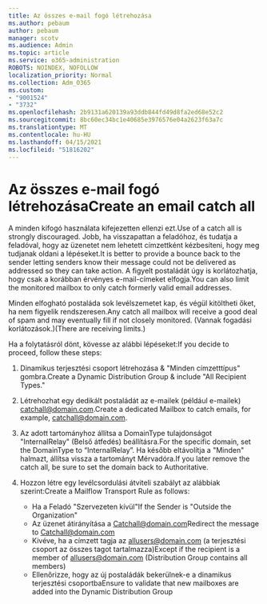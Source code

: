 ```yaml
---
title: Az összes e-mail fogó létrehozása
ms.author: pebaum
author: pebaum
manager: scotv
ms.audience: Admin
ms.topic: article
ms.service: o365-administration
ROBOTS: NOINDEX, NOFOLLOW
localization_priority: Normal
ms.collection: Adm_O365
ms.custom:
- "9001524"
- "3732"
ms.openlocfilehash: 2b9131a620139a93ddb844fd49d8fa2ed68e52c2
ms.sourcegitcommit: 8bc60ec34bc1e40685e3976576e04a2623f63a7c
ms.translationtype: MT
ms.contentlocale: hu-HU
ms.lasthandoff: 04/15/2021
ms.locfileid: "51816202"
---
```

# <a name="create-an-email-catch-all"></a><span data-ttu-id="30181-102">Az összes e-mail fogó létrehozása</span><span class="sxs-lookup"><span data-stu-id="30181-102">Create an email catch all</span></span>

<span data-ttu-id="30181-103">A minden kifogó használata kifejezetten ellenzi ezt.</span><span class="sxs-lookup"><span data-stu-id="30181-103">Use of a catch all is strongly discouraged.</span></span> <span data-ttu-id="30181-104">Jobb, ha visszapattan a feladóhoz, és tudatja a feladóval, hogy az üzenetet nem lehetett címzettként kézbesíteni, hogy meg tudjanak oldani a lépéseket.</span><span class="sxs-lookup"><span data-stu-id="30181-104">It is better to provide a bounce back to the sender letting senders know their message could not be delivered as addressed so they can take action.</span></span> <span data-ttu-id="30181-105">A figyelt postaládát úgy is korlátozhatja, hogy csak a korábban érvényes e-mail-címeket elfogja.</span><span class="sxs-lookup"><span data-stu-id="30181-105">You can also limit the monitored mailbox to only catch formerly valid email addresses.</span></span> 

<span data-ttu-id="30181-106">Minden elfogható postaláda sok levélszemetet kap, és végül kitöltheti őket, ha nem figyelik rendszeresen.</span><span class="sxs-lookup"><span data-stu-id="30181-106">Any catch all mailbox will receive a good deal of spam and may eventually fill if not closely monitored.</span></span> <span data-ttu-id="30181-107">(Vannak fogadási korlátozások.)</span><span class="sxs-lookup"><span data-stu-id="30181-107">(There are receiving limits.)</span></span> 

<span data-ttu-id="30181-108">Ha a folytatásról dönt, kövesse az alábbi lépéseket:</span><span class="sxs-lookup"><span data-stu-id="30181-108">If you decide to proceed, follow these steps:</span></span>

1. <span data-ttu-id="30181-109">Dinamikus terjesztési csoport létrehozása & "Minden címzetttípus" gombra.</span><span class="sxs-lookup"><span data-stu-id="30181-109">Create a Dynamic Distribution Group & include "All Recipient Types."</span></span>

2. <span data-ttu-id="30181-110">Létrehozhat egy dedikált postaládát az e-mailek (például e-mailek) catchall@domain.com.</span><span class="sxs-lookup"><span data-stu-id="30181-110">Create a dedicated Mailbox to catch emails, for example, catchall@domain.com.</span></span>

3. <span data-ttu-id="30181-111">Az adott tartományhoz állítsa a DomainType tulajdonságot "InternalRelay" (Belső átfedés) beállításra.</span><span class="sxs-lookup"><span data-stu-id="30181-111">For the specific domain, set the DomainType to “InternalRelay”.</span></span> <span data-ttu-id="30181-112">Ha később eltávolítja a "Minden" halmazt, állítsa vissza a tartományt Mérvadóra.</span><span class="sxs-lookup"><span data-stu-id="30181-112">If you later remove the catch all, be sure to set the domain back to Authoritative.</span></span>

4. <span data-ttu-id="30181-113">Hozzon létre egy levélcsordulási átviteli szabályt az alábbiak szerint:</span><span class="sxs-lookup"><span data-stu-id="30181-113">Create a Mailflow Transport Rule as follows:</span></span>

    - <span data-ttu-id="30181-114">Ha a Feladó "Szervezeten kívül"</span><span class="sxs-lookup"><span data-stu-id="30181-114">If the Sender is "Outside the Organization"</span></span>
    - <span data-ttu-id="30181-115">Az üzenet átirányítása a Catchall@domain.com</span><span class="sxs-lookup"><span data-stu-id="30181-115">Redirect the message to Catchall@domain.com</span></span>
    - <span data-ttu-id="30181-116">Kivéve, ha a címzett tagja az allusers@domain.com (a terjesztési csoport az összes tagot tartalmazza)</span><span class="sxs-lookup"><span data-stu-id="30181-116">Except if the recipient is a member of allusers@domain.com (Distribution Group contains all members)</span></span>
    - <span data-ttu-id="30181-117">Ellenőrizze, hogy az új postaládák bekerülnek-e a dinamikus terjesztési csoportba</span><span class="sxs-lookup"><span data-stu-id="30181-117">Ensure to validate that new mailboxes are added into the Dynamic Distribution Group</span></span>
